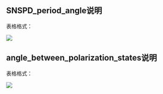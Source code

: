 ## SNSPD_period_angle说明
表格格式：

![](https://s2.loli.net/2025/07/21/5BGPfxpalkOUMIN.png)

## angle_between_polarization_states说明
表格格式：

![](https://s2.loli.net/2025/07/21/QdY7oxw8j1kagvM.png)
